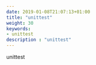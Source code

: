 ```yaml
---
date: 2019-01-08T21:07:13+01:00
title: "unittest"
weight: 30
keywords:
- unittest
description : "unittest"
---
```


unittest

